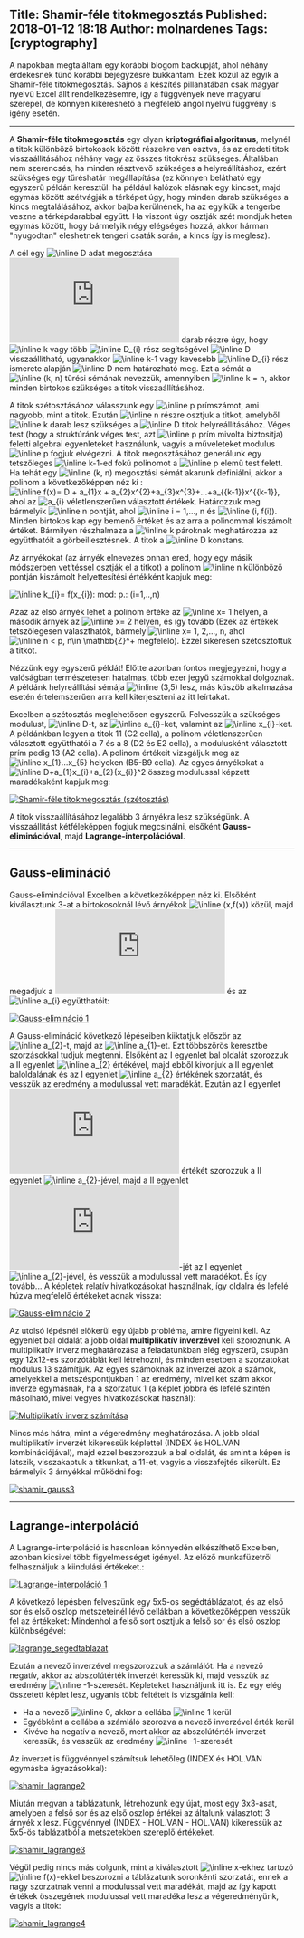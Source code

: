 Title: Shamir-féle titokmegosztás
Published: 2018-01-12 18:18
Author: molnardenes
Tags: [cryptography]
---

A napokban megtaláltam egy korábbi blogom backupját, ahol néhány érdekesnek tűnő korábbi bejegyzésre bukkantam. Ezek közül az egyik a Shamir-féle titokmegosztás. Sajnos a készítés pillanatában csak magyar nyelvű Excel állt rendelkezésemre, így a függvények neve magyarul szerepel, de könnyen kikereshető a megfelelő angol nyelvű függvény is igény esetén.

* * *

A **Shamir-féle titokmegosztás** egy olyan **kriptográfiai algoritmus**, melynél a titok különböző birtokosok között részekre van osztva, és az eredeti titok visszaállításához néhány vagy az összes titokrész szükséges. Általában nem szerencsés, ha minden résztvevő szükséges a helyreállításhoz, ezért szükséges egy tűréshatár megállapítása (ez könnyen belátható egy egyszerű példán keresztül: ha például kalózok elásnak egy kincset, majd egymás között szétvágják a térképet úgy, hogy minden darab szükséges a kincs megtalálásához, akkor bajba kerülnének, ha az egyikük a tengerbe veszne a térképdarabbal együtt. Ha viszont úgy osztják szét mondjuk heten egymás között, hogy bármelyik négy elégséges hozzá, akkor hárman "nyugodtan" eleshetnek tengeri csaták során, a kincs így is meglesz).

A cél egy ![\inline D](http://latex.codecogs.com/gif.latex?\inline&space;D) adat megosztása ![n](http://latex.codecogs.com/gif.latex?n) darab részre úgy, hogy ![\inline k](http://latex.codecogs.com/gif.latex?\inline&space;k) vagy több ![\inline D_{i}](http://latex.codecogs.com/svg.latex?\inline&space;D_{i}) rész segítségével ![\inline D](http://latex.codecogs.com/svg.latex?\inline&space;D) visszaállítható, ugyanakkor ![\inline k-1](http://latex.codecogs.com/svg.latex?\inline&space;k-1) vagy kevesebb ![\inline D_{i}](http://latex.codecogs.com/svg.latex?\inline&space;D_{i}) rész ismerete alapján ![\inline D](http://latex.codecogs.com/svg.latex?\inline&space;D) nem határozható meg. Ezt a sémát a ![\inline (k, n)](http://latex.codecogs.com/svg.latex?\inline&space;(k,&space;n)) tűrési sémának nevezzük, amennyiben ![\inline k = n](http://latex.codecogs.com/svg.latex?\inline&space;k&space;=&space;n), akkor minden birtokos szükséges a titok visszaállításához.

A titok szétosztásához válasszunk egy ![\inline p](http://latex.codecogs.com/svg.latex?\inline&space;p) prímszámot, ami nagyobb, mint a titok. Ezután ![\inline n](http://latex.codecogs.com/svg.latex?\inline&space;n) részre osztjuk a titkot, amelyből ![\inline k](http://latex.codecogs.com/gif.latex?\inline&space;k) darab lesz szükséges a ![\inline D](http://latex.codecogs.com/gif.latex?\inline&space;D) titok helyreállításához. Véges test (hogy a struktúránk véges test, azt ![\inline p](http://latex.codecogs.com/svg.latex?\inline&space;p) prím mivolta biztosítja) feletti algebrai egyenleteket használunk, vagyis a műveleteket modulus ![\inline p](http://latex.codecogs.com/svg.latex?\inline&space;p) fogjuk elvégezni. A titok megosztásához generálunk egy tetszőleges ![\inline k-1](http://latex.codecogs.com/svg.latex?\inline&space;k-1)-ed fokú polinomot a ![\inline p](http://latex.codecogs.com/svg.latex?\inline&space;p) elemű test felett. Ha tehát egy ![\inline (k, n)](http://latex.codecogs.com/svg.latex?\inline&space;(k,&space;n)) megosztási sémát akarunk definiálni, akkor a polinom a következőképpen néz ki : ![\inline f(x)= D + a_{1}x + a_{2}x^{2}+a_{3}x^{3}+...+a_{{k-1}}x^{{k-1}}](<http://latex.codecogs.com/svg.latex?\inline&space;f(x)=&space;D&space;+&space;a_{1}x&space;+&space;a_{2}x^{2}+a_{3}x^{3}+...+a_{{k-1}}x^{{k-1}}>), ahol az ![a_{i}](http://latex.codecogs.com/svg.latex?a_{i}) véletlenszerűen választott értékek. Határozzuk meg bármelyik ![\inline n](http://latex.codecogs.com/svg.latex?\inline&space;n) pontját, ahol ![\inline i = 1,..., n](http://latex.codecogs.com/svg.latex?\inline&space;i&space;=&space;1,...,&space;n) és ![\inline (i, f(i))](http://latex.codecogs.com/svg.latex?\inline&space;(i,&space;f(i))). Minden birtokos kap egy bemenő értéket és az arra a polinommal kiszámolt értéket. Bármilyen részhalmaza a ![\inline k](http://latex.codecogs.com/svg.latex?\inline&space;k) pároknak meghatározza az együtthatóit a görbeillesztésnek. A titok a ![\inline D](http://latex.codecogs.com/gif.latex?\inline&space;D) konstans.

Az árnyékokat (az árnyék elnevezés onnan ered, hogy egy másik módszerben vetítéssel osztják el a titkot) a polinom ![\inline n](http://latex.codecogs.com/svg.latex?\inline&space;n) különböző pontján kiszámolt helyettesítési értékként kapjuk meg:

![\inline k_{i}= f(x_{i})\: mod\: p.\: (i=1,..,n)](<http://latex.codecogs.com/svg.latex?\inline&space;k_{i}=&space;f(x_{i})\:&space;mod\:&space;p.\:&space;(i=1,..,n)>)

Azaz az első árnyék lehet a polinom értéke az ![\inline x= 1](http://latex.codecogs.com/svg.latex?\inline&space;x=&space;1) helyen, a második árnyék az ![\inline x= 2](http://latex.codecogs.com/svg.latex?\inline&space;x=&space;2) helyen, és így tovább (Ezek az értékek tetszőlegesen választhatók, bármely ![\inline x= 1, 2,..., n](http://latex.codecogs.com/svg.latex?\inline&space;x=&space;1,&space;2,...,&space;n), ahol ![\inline n < p, n\in \mathbb{Z}^+](http://latex.codecogs.com/svg.latex?\inline&space;n&space;<&space;p,&space;n\in&space;\mathbb{Z}^+) megfelelő). Ezzel sikeresen szétosztottuk a titkot.

Nézzünk egy egyszerű példát! Előtte azonban fontos megjegyezni, hogy a valóságban természetesen hatalmas, több ezer jegyű számokkal dolgoznak. A példánk helyreállítási sémája ![\inline (3,5)](http://latex.codecogs.com/svg.latex?\inline&space;(3,5)) lesz, más küszöb alkalmazása esetén értelemszerűen arra kell kiterjeszteni az itt leírtakat.

Excelben a szétosztás meglehetősen egyszerű. Felvesszük a szükséges modulust, ![\inline D](http://latex.codecogs.com/svg.latex?\inline&space;D)-t, az ![\inline a_{i}](http://latex.codecogs.com/svg.latex?\inline&space;a_{i})-ket, valamint az ![\inline x_{i}](http://latex.codecogs.com/svg.latex?\inline&space;x_{i})-ket. A példánkban legyen a titok 11 (C2 cella), a polinom véletlenszerűen választott együtthatói a 7 és a 8 (D2 és E2 cella), a modulusként választott prím pedig 13 (A2 cella). A polinom értékeit vizsgáljuk meg az ![\inline x_{1}...x_{5}](http://latex.codecogs.com/svg.latex?\inline&space;x_{1}...x_{5}) helyeken (B5-B9 cella). Az egyes árnyékokat a ![\inline D+a_{1}*x_{i}+a_{2}*{x_{i}}^2](http://latex.codecogs.com/svg.latex?\inline&space;D+a_{1}*x_{i}+a_{2}*{x_{i}}^2) összeg modulussal képzett maradékaként kapjuk meg:

[![Shamir-féle titokmegosztás (szétosztás)](/assets/images/shamir_szetoszt.png "Shamir-féle titokmegosztás (szétosztás)")](/assets/images/shamir_szetoszt.png)

A titok visszaállításához legalább 3 árnyékra lesz szükségünk. A visszaállítást kétféleképpen fogjuk megcsinálni, elsőként **Gauss-eliminációval**, majd **Lagrange-interpolációval**.

* * *

## Gauss-elimináció

Gauss-eliminációval Excelben a következőképpen néz ki. Elsőként kiválasztunk 3-at a birtokosoknál lévő árnyékok ![\inline (x,f(x))](http://latex.codecogs.com/svg.latex?\inline&space;(x,f(x))) közül, majd megadjuk a ![D](http://latex.codecogs.com/svg.latex?D) és az ![\inline a_{i}](http://latex.codecogs.com/svg.latex?\inline&space;a_{i}) együtthatóit:

[![Gauss-elimináció 1](/assets/images/shamir_gauss1.png)](/assets/images/shamir_gauss1.png)

A Gauss-elimináció következő lépéseiben kiiktatjuk először az ![\inline a_{2}](http://latex.codecogs.com/svg.latex?\inline&space;a_{2})-t, majd az ![\inline a_{1}](http://latex.codecogs.com/svg.latex?\inline&space;a_{1})-et. Ezt többszörös keresztbe szorzásokkal tudjuk megtenni. Elsőként az I egyenlet bal oldalát szorozzuk a II egyenlet ![\inline a_{2}](http://latex.codecogs.com/svg.latex?\inline&space;a_{2}) értékével, majd ebből kivonjuk a II egyenlet baloldalának és az I egyenlet ![\inline a_{2}](http://latex.codecogs.com/svg.latex?\inline&space;a_{2}) értékének szorzatát, és vesszük az eredmény a modulussal vett maradékát. Ezután az I egyenlet ![D](http://latex.codecogs.com/svg.latex?D) értékét szorozzuk a II egyenlet ![\inline a_{2}](http://latex.codecogs.com/svg.latex?\inline&space;a_{2})-jével, majd a II egyenlet ![D](http://latex.codecogs.com/svg.latex?D)-jét az I egyenlet ![\inline a_{2}](http://latex.codecogs.com/svg.latex?\inline&space;a_{2})-jével, és vesszük a modulussal vett maradékot. És így tovább... A képletek relatív hivatkozásokat használnak, így oldalra és lefelé húzva megfelelő értékeket adnak vissza:

[![Gauss-elimináció 2](/assets/images/shamir_gauss2.png)](/assets/images/shamir_gauss2.png)

Az utolsó lépésnél előkerül egy újabb probléma, amire figyelni kell. Az egyenlet bal oldalát a jobb oldal **multiplikatív inverzével** kell szoroznunk. A multiplikatív inverz meghatározása a feladatunkban elég egyszerű, csupán egy 12x12-es szorzótáblát kell létrehozni, és minden esetben a szorzatokat modulus 13 számítjuk. Az egyes számoknak az inverzei azok a számok, amelyekkel a metszéspontjukban 1 az eredmény, mivel két szám akkor inverze egymásnak, ha a szorzatuk 1 (a képlet jobbra és lefelé szintén másolható, mivel vegyes hivatkozásokat használ):

[![Multiplikatív inverz számítása](/assets/images/mult_inverz.png)](/assets/images/mult_inverz.png)

Nincs más hátra, mint a végeredmény meghatározása. A jobb oldal multiplikatív inverzét kikeressük képlettel (INDEX és HOL.VAN kombinációjával), majd ezzel beszorozzuk a bal oldalát, és amint a képen is látszik, visszakaptuk a titkunkat, a 11-et, vagyis a visszafejtés sikerült. Ez bármelyik 3 árnyékkal működni fog:

[![shamir_gauss3](/assets/images/shamir_gauss31.png)](/assets/images/shamir_gauss31.png)

* * *

## Lagrange-interpoláció

A Lagrange-interpoláció is hasonlóan könnyedén elkészíthető Excelben, azonban kicsivel több figyelmességet igényel. Az előző munkafüzetről felhasználjuk a kiindulási értékeket.:

[![Lagrange-interpoláció 1](/assets/images/shamir_lagrange11.png)](/assets/images/shamir_lagrange11.png)

A következő lépésben felveszünk egy 5x5-os segédtáblázatot, és az első sor és első oszlop metszeteinél lévő cellákban a következőképpen vesszük fel az értékeket: Mindenhol a felső sort osztjuk a felső sor és első oszlop különbségével:

[![lagrange_segedtablazat](/assets/images/lagrange_segedtablazat.png)](/assets/images/lagrange_segedtablazat.png)

Ezután a nevező inverzével megszorozzuk a számlálót. Ha a nevező negatív, akkor az abszolútérték inverzét keressük ki, majd vesszük az eredmény ![\inline -1](http://latex.codecogs.com/svg.latex?\inline&space;-1)-szeresét. Képleteket használjunk itt is. Ez egy elég összetett képlet lesz, ugyanis több feltételt is vizsgálnia kell:

*   Ha a nevező ![\inline 0](http://latex.codecogs.com/svg.latex?\inline&space;0), akkor a cellába ![\inline 1](http://latex.codecogs.com/svg.latex?\inline&space;1) kerül
*   Egyébként a cellába a számláló szorozva a nevező inverzével érték kerül
*   Kivéve ha negatív a nevező, mert akkor az abszolútérték inverzét keressük, és vesszük az eredmény ![\inline -1](http://latex.codecogs.com/svg.latex?\inline&space;-1)-szeresét

Az inverzet is függvénnyel számítsuk lehetőleg (INDEX és HOL.VAN egymásba ágyazásokkal):

[![shamir_lagrange2](/assets/images/shamir_lagrange21.png)](/assets/images/shamir_lagrange21.png)

Miután megvan a táblázatunk, létrehozunk egy újat, most egy 3x3-asat, amelyben a felső sor és az első oszlop értékei az általunk választott 3 árnyék x lesz. Függvénnyel (INDEX - HOL.VAN - HOL.VAN) kikeressük az 5x5-ös táblázatból a metszetekben szereplő értékeket.

[![shamir_lagrange3](/assets/images/shamir_lagrange3.png)](/assets/images/shamir_lagrange3.png)

Végül pedig nincs más dolgunk, mint a kiválasztott ![\inline x](http://latex.codecogs.com/svg.latex?\inline&space;x)-ekhez tartozó ![\inline f(x)](http://latex.codecogs.com/svg.latex?\inline&space;f(x))-ekkel beszorozni a táblázatunk soronkénti szorzatát, ennek a nagy szorzatnak venni a modulussal vett maradékát, majd az így kapott értékek összegének modulussal vett maradéka lesz a végeredményünk, vagyis a titok:

[![shamir_lagrange4](/assets/images/shamir_lagrange4.png)](/assets/images/shamir_lagrange4.png)
